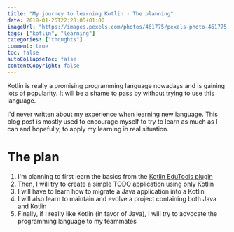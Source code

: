 ```yaml
---
title: "My journey to learning Kotlin - The planning"
date: 2018-01-25T22:28:05+01:00
imageUrl: "https://images.pexels.com/photos/461775/pexels-photo-461775.jpeg?w=1260&h=750&auto=compress&cs=tinysrgb"
tags: ["kotlin", "learning"]
categories: ["thoughts"]
comment: true
toc: false
autoCollapseToc: false
contentCopyright: false
---
```


Kotlin is really a promising programming language nowadays and is gaining lots of popularity.
It will be a shame to pass by without trying to use this language.

<!--more-->

I'd never written about my experience when learning new language. This blog post is mostly used to encourage myself to try to learn as much as I can and hopefully, to apply my learning in real situation.

# The plan

1. I'm planning to first learn the basics from the [Kotlin EduTools plugin][]
1. Then, I will try to create a simple TODO application using only Kotlin
1. I will have to learn how to migrate a Java application into a Kotlin
1. I will also learn to maintain and evolve a project containing both Java and Kotlin
1. Finally, if I really like Kotlin (in favor of Java), I will try to advocate the programming language to my teammates

[Kotlin EduTools plugin]: https://kotlinlang.org/docs/tutorials/edu-tools-learner.html